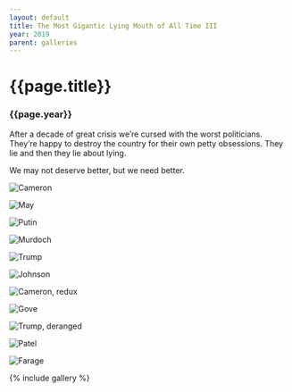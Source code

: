 ```yaml
---
layout: default
title: The Most Gigantic Lying Mouth of All Time III
year: 2019
parent: galleries
---
```


# {{page.title}}

### {{page.year}}

After a decade of great crisis we’re cursed with the worst politicians. They‘re happy to destroy the country for their own petty obsessions. They lie and then they lie about lying.

We may not deserve better, but we need better.

![Cameron](the-most-gigantic-lying-mouth-of-all-time-iii/the-most-gigantic-lying-mouth-of-all-time-iii-cameron.webp "Cameron")

![May](the-most-gigantic-lying-mouth-of-all-time-iii/the-most-gigantic-lying-mouth-of-all-time-iii-may.webp "May")

![Putin](the-most-gigantic-lying-mouth-of-all-time-iii/the-most-gigantic-lying-mouth-of-all-time-iii-putin.webp "Putin")

![Murdoch](the-most-gigantic-lying-mouth-of-all-time-iii/the-most-gigantic-lying-mouth-of-all-time-iii-murdoch.webp "Murdoch")

![Trump](the-most-gigantic-lying-mouth-of-all-time-iii/the-most-gigantic-lying-mouth-of-all-time-iii-trump.webp "Trump")

![Johnson](the-most-gigantic-lying-mouth-of-all-time-iii/the-most-gigantic-lying-mouth-of-all-time-iii-johnson.webp "Johnson")

![Cameron, redux](the-most-gigantic-lying-mouth-of-all-time-iii/the-most-gigantic-lying-mouth-of-all-time-iii-cameron-redux.webp "Cameron, redux")

![Gove](the-most-gigantic-lying-mouth-of-all-time-iii/the-most-gigantic-lying-mouth-of-all-time-iii-gove.webp "Gove")

![Trump, deranged](the-most-gigantic-lying-mouth-of-all-time-iii/the-most-gigantic-lying-mouth-of-all-time-iii-trump-deranged.webp "Trump, deranged")

![Patel](the-most-gigantic-lying-mouth-of-all-time-iii/the-most-gigantic-lying-mouth-of-all-time-iii-patel.webp "Patel")

![Farage](the-most-gigantic-lying-mouth-of-all-time-iii/the-most-gigantic-lying-mouth-of-all-time-iii-farage.webp "Farage")

{% include gallery %}